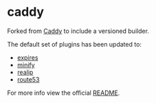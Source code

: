 # caddy

Forked from [Caddy](https://hub.docker.com/r/abiosoft/caddy) to include a versioned builder.

The default set of plugins has been updated to:

- [expires](https://caddyserver.com/docs/http.expires)
- [minify](https://caddyserver.com/docs/http.minify)
- [realip](https://caddyserver.com/docs/http.realip)
- [route53](https://caddyserver.com/docs/tls.dns.route53)

For more info view the official [README](https://github.com/abiosoft/caddy-docker).
